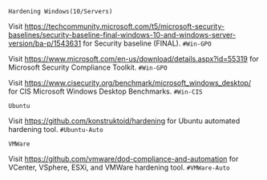`Hardening Windows(10/Servers)`

Visit https://techcommunity.microsoft.com/t5/microsoft-security-baselines/security-baseline-final-windows-10-and-windows-server-version/ba-p/1543631 for Security baseline (FINAL). `#Win-GPO`

Visit https://www.microsoft.com/en-us/download/details.aspx?id=55319 for Microsoft Security Compliance Toolkit. `#Win-GPO`

Visit https://www.cisecurity.org/benchmark/microsoft_windows_desktop/ for CIS Microsoft Windows Desktop Benchmarks. `#Win-CIS`

`Ubuntu`

Visit https://github.com/konstruktoid/hardening for Ubuntu automated hardening tool. `#Ubuntu-Auto`

`VMWare`

Visit https://github.com/vmware/dod-compliance-and-automation for VCenter, VSphere, ESXi, and VMWare hardening tool. `#VMWare-Auto`

